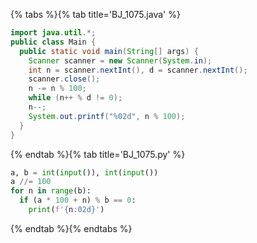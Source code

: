 {% tabs %}{% tab title='BJ_1075.java' %}

```java
import java.util.*;
public class Main {
  public static void main(String[] args) {
    Scanner scanner = new Scanner(System.in);
    int n = scanner.nextInt(), d = scanner.nextInt();
    scanner.close();
    n -= n % 100;
    while (n++ % d != 0);
    n--;
    System.out.printf("%02d", n % 100);
  }
}
```

{% endtab %}{% tab title='BJ_1075.py' %}

```py
a, b = int(input()), int(input())
a //= 100
for n in range(b):
  if (a * 100 + n) % b == 0:
    print(f'{n:02d}')
```

{% endtab %}{% endtabs %}
